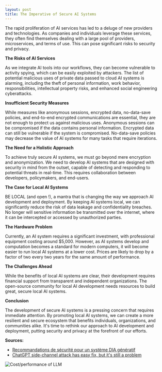 ```yaml
---
layout: post
title: The Imperative of Secure AI Systems
---
```


The rapid proliferation of AI services has led to a deluge of new providers and technologies. As companies and individuals leverage these services, they often find themselves dealing with a large pool of providers, microservices, and terms of use. This can pose significant risks to security and privacy.

**The Risks of AI Services**

As we integrate AI tools into our workflows, they can become vulnerable to activity spying, which can be easily exploited by attackers. The list of potential malicious uses of private data passed to cloud AI systems is alarming, including the theft of personal information, work behavior, responsibilities, intellectual property risks, and enhanced social engineering cyberattacks.

**Insufficient Security Measures**

While measures like anonymous sessions, encrypted data, no-data-save policies, and end-to-end encrypted communications are essential, they are not enough to protect us against malicious uses. Anonymous sessions can be compromised if the data contains personal information. Encrypted data can still be vulnerable if the system is compromised. No-data-save policies may decrease the value of AI systems for many tasks that require iterations.

**The Need for a Holistic Approach**

To achieve truly secure AI systems, we must go beyond mere encryption and anonymization. We need to develop AI systems that are designed with security in mind from the outset, capable of detecting and responding to potential threats in real-time. This requires collaboration between developers, policymakers, and end-users.

**The Case for Local AI Systems**

BE LOCAL (and open !), a mantra that is changing the way we approach AI development and deployment. By keeping AI systems local, we can significantly reduce the risk of data leakage and confidentiality breaches. No longer will sensitive information be transmitted over the internet, where it can be intercepted or accessed by unauthorized parties.

**The Hardware Problem**

Currently, an AI system requires a significant investment, with professional equipment costing around $5,000. However, as AI systems develop and computation becomes a standard for modern computers, it will become easier to run local AI systems at a lower cost. Prices are likely to drop by a factor of two every two years for the same amount of performance.

**The Challenges Ahead**

While the benefits of local AI systems are clear, their development requires financial support from transparent and independent organizations. The open-source community for local AI development needs resources to build great, secure local AI systems.

**Conclusion**

The development of secure AI systems is a pressing concern that requires immediate attention. By promoting local AI systems, we can create a more resilient and secure ecosystem that benefits individuals, organizations, and communities alike. It's time to rethink our approach to AI development and deployment, putting security and privacy at the forefront of our efforts.

**Sources:**

* [Recommandations de sécurité pour un système DIA génératif](https://cyber.gouv.fr/publications/recommandations-de-securite-pour-un-systeme-dia-generatif)
* [ChatGPT side-channel attack has easy fix, but it's still a problem](https://www.theregister.com/2024/03/18/chatgpt_sidechannel_attack_has_easy/)


![Cost/performance of LLM](https://www.reddit.com/r/LocalLLaMA/comments/1cakcfq/chatbot_arena_results_are_in_llama_3_dominates/#lightbox)